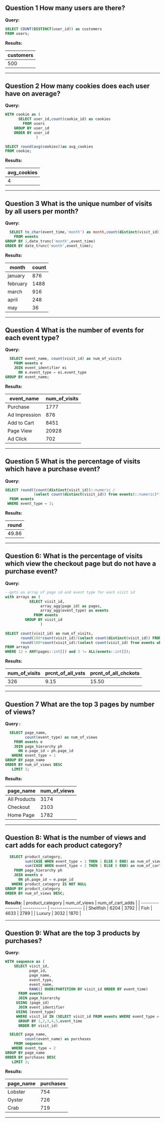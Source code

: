 **Question 1**
How many users are there?
-----

**Query:**

```sql
SELECT COUNT(DISTINCT(user_id)) as customers
FROM users;
```

**Results:**

|customers|
|---------|
|500|

--------------------------------------------------------

**Question 2**
How many cookies does each user have on average?
-----

**Query:**
```sql
WITH cookie as (
      SELECT user_id,count(cookie_id) as cookies
        FROM users
    GROUP BY user_id
    ORDER BY user_id
              )
    
SELECT round(avg(cookies))as avg_cookies
FROM cookie;
```

**Results:**

| avg_cookies        |
| ------------------ |
| 4 |

----------------------------------------------------------

**Question 3**
What is the unique number of visits by all users per month?
-----

**Query:**

```sql
  SELECT to_char(event_time,'month') as month,count(distinct(visit_id))
    FROM events
GROUP BY 1,date_trunc('month',event_time)
ORDER BY date_trunc('month',event_time);
```

**Results:**

| month     | count |
| --------- | ----- |
| january   | 876   |
| february  | 1488  |
| march     | 916   |
| april     | 248   |
| may       | 36    |

--------------------


**Question 4**
What is the number of events for each event type?
-----

**Query:**

```sql
  SELECT event_name, count(visit_id) as num_of_visits
    FROM events e
    JOIN event_identifier ei
      ON e.event_type = ei.event_type
GROUP BY event_name;
```

**Results:**

| event_name    | num_of_visits |
| ------------- | ------------- |
| Purchase      | 1777          |
| Ad Impression | 876           |
| Add to Cart   | 8451          |
| Page View     | 20928         |
| Ad Click      | 702           |

-----------------------------------------------------

**Question 5**
What is the percentage of visits which have a purchase event?
-----

**Query:**

```sql
SELECT round((count(distinct(visit_id))::numeric /
             (select count(distinct(visit_id)) from events)::numeric)*100,2)
  FROM events
 WHERE event_type = 3;
```

**Results:**

| round |
| ----- |
| 49.86 |

--------------------------------------------------------

**Question 6:**
What is the percentage of visits which view the checkout page but do not have a purchase event?
------

**Query:**

```sql
--gets an array of page id and event type for each visit id
with arrays as (
           SELECT visit_id,
	            array_agg(page_id) as pages,
	            array_agg(event_type) as events
             FROM events
         GROUP BY visit_id
                )
         
SELECT count(visit_id) as num_of_visits,
       round(100*count(visit_id)/(select count(distinct(visit_id)) FROM events)::numeric,2) as prcnt_of_all_vsts,
       round(100*count(visit_id)/(select count(visit_id) from events where page_id=12)::numeric,2) as prcnt_of_all_chckots
FROM arrays
WHERE 12 = ANY(pages::int[]) and 3 != ALL(events::int[]);
```

**Results:**

| num_of_visits | prcnt_of_all_vsts | prcnt_of_all_chckots |
| ------------- | ----------------- | -------------------- |
| 326           | 9.15              | 15.50                |

-----------------------------------------------

**Question 7**
What are the top 3 pages by number of views?
--------

**Query :**

```sql
  SELECT page_name,
         count(event_type) as num_of_views
    FROM events e
    JOIN page_hierarchy ph
      ON e.page_id = ph.page_id
   WHERE event_type = 1
GROUP BY page_name
ORDER BY num_of_views DESC
   LIMIT 3;
```
**Results:**

| page_name    | num_of_views |
| ------------ | ------------ |
| All Products | 3174         |
| Checkout     | 2103         |
| Home Page    | 1782         |

--------------------------------------------

**Question 8:**
What is the number of views and cart adds for each product category?
-----

```sql
  SELECT product_category,
         sum(CASE WHEN event_type = 1 THEN 1 ELSE 0 END) as num_of_views,
         sum(CASE WHEN event_type = 2 THEN 1 ELSE 0 END) as num_of_cart_adds
    FROM page_hierarchy ph
    JOIN events e
      ON ph.page_id = e.page_id
   WHERE product_category IS NOT NULL
GROUP BY product_category
ORDER BY num_of_views DESC;
```

**Results:**
| product_category | num_of_views | num_of_cart_adds |
| ---------------- | ------------ | ---------------- |
| Shellfish        | 6204         | 3792             |
| Fish             | 4633         | 2789             |
| Luxury           | 3032         | 1870             |

-------------------------------------------

**Question 9:**
What are the top 3 products by purchases?
--------

**Query:**

```sql
WITH sequence as (
	SELECT visit_id,
	       page_id,
	       page_name,
	       event_type,
	       event_name,
	       RANK() OVER(PARTITION BY visit_id ORDER BY event_time)
	  FROM events
	  JOIN page_hierarchy
	 USING (page_id)
	  JOIN event_identifier
	 USING (event_type)
	 WHERE visit_id IN (SELECT visit_id FROM events WHERE event_type = 3)
      GROUP BY 1,2,3,4,5,event_time
      ORDER BY visit_id)

  SELECT page_name,
         count(event_name) as purchases
    FROM sequence 
   WHERE event_type = 2
GROUP BY page_name
ORDER BY purchases DESC
   LIMIT 3;
```

**Results:**

| page_name | purchases |
| --------- | --------- |
| Lobster   | 754       |
| Oyster    | 726       |
| Crab      | 719       |

----------------------------------------
